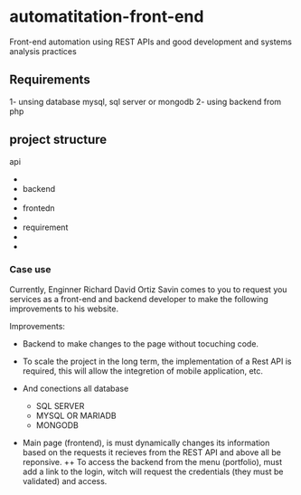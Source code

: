 # automatitation-front-end

Front-end automation using REST APIs and good development and systems analysis practices

## Requirements

1- unsing database mysql, sql server or mongodb
2- using backend from php

## project structure

api

-
- backend
-
- frontedn
-
- requirement
-
-

### Case use

Currently, Enginner Richard David Ortiz Savin comes to you to request you services as a front-end and backend developer to make the following improvements to his website.

Improvements:

- Backend to make changes to the page without tocuching code.

- To scale the project in the long term, the implementation of a Rest API is required, this will allow the integretion of mobile application, etc.

- And conections all database

  - SQL SERVER
  - MYSQL OR MARIADB
  - MONGODB

- Main page (frontend), is must dynamically changes its information based on the requests it recieves from the REST API and above all be reponsive.
  ++ To access the backend from the menu (portfolio), must add a link to the login, witch will request the credentials (they must be validated) and access.
